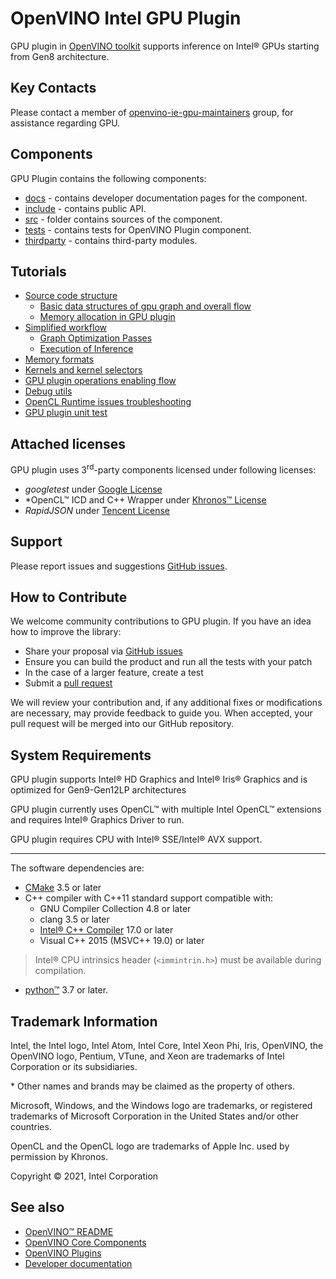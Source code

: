 # OpenVINO Intel GPU Plugin

GPU plugin in [OpenVINO toolkit](https://github.com/openvinotoolkit/openvino) supports inference on Intel® GPUs starting from Gen8 architecture.

## Key Contacts

Please contact a member of [openvino-ie-gpu-maintainers](https://github.com/orgs/openvinotoolkit/teams/openvino-ie-gpu-maintainers) group, for assistance regarding GPU.

## Components

GPU Plugin contains the following components:

* [docs](./docs/) - contains developer documentation pages for the component.
* [include](./include/) - contains public API.
* [src](./src/) - folder contains sources of the component.
* [tests](./tests/) - contains tests for OpenVINO Plugin component.
* [thirdparty](./thirdparty/) - contains third-party modules.

## Tutorials

* [Source code structure](./docs/source_code_structure.md)
  * [Basic data structures of gpu graph and overall flow](./docs/basic_data_structures.md)
  * [Memory allocation in GPU plugin](./docs/memory_allocation_gpu_plugin.md)
* [Simplified workflow](./docs/simplified_workflow.md)
  * [Graph Optimization Passes](./docs/graph_optimization_passes.md)
  * [Execution of Inference](./docs/execution_of_inference.md)
* [Memory formats](./docs/gpu_memory_formats.md)
* [Kernels and kernel selectors](./docs/gpu_kernels.md)
* [GPU plugin operations enabling flow](./docs/gpu_plugin_ops_enabling.md)
* [Debug utils](./docs/gpu_debug_utils.md)
* [OpenCL Runtime issues troubleshooting](./docs/gpu_plugin_driver_troubleshooting.md)
* [GPU plugin unit test](./docs/gpu_plugin_unit_test.md)

## Attached licenses
GPU plugin uses 3<sup>rd</sup>-party components licensed under following licenses:
- *googletest* under [Google License](https://github.com/google/googletest/blob/master/googletest/LICENSE)
- *OpenCL™ ICD and C++ Wrapper under [Khronos™ License](https://github.com/KhronosGroup/OpenCL-CLHPP/blob/master/LICENSE.txt)
- *RapidJSON* under [Tencent License](https://github.com/Tencent/rapidjson/blob/master/license.txt)

## Support
Please report issues and suggestions
[GitHub issues](https://github.com/openvinotoolkit/openvino/issues).

## How to Contribute
We welcome community contributions to GPU plugin. If you have an idea how to improve the library:

- Share your proposal via
 [GitHub issues](https://github.com/openvinotoolkit/openvino/issues)
- Ensure you can build the product and run all the tests with your patch
- In the case of a larger feature, create a test
- Submit a [pull request](https://github.com/openvinotoolkit/openvino/pulls)

We will review your contribution and, if any additional fixes or modifications
are necessary, may provide feedback to guide you. When accepted, your pull
request will be merged into our GitHub repository.

## System Requirements
GPU plugin supports Intel® HD Graphics and Intel® Iris® Graphics and is optimized for Gen9-Gen12LP architectures

GPU plugin currently uses OpenCL™ with multiple Intel OpenCL™ extensions and requires Intel® Graphics Driver to run.

GPU plugin requires CPU with Intel® SSE/Intel® AVX support.

---

The software dependencies are:
- [CMake](https://cmake.org/download/) 3.5 or later
- C++ compiler with C++11 standard support compatible with:
    * GNU Compiler Collection 4.8 or later
    * clang 3.5 or later
    * [Intel® C++ Compiler](https://software.intel.com/en-us/intel-parallel-studio-xe) 17.0 or later
    * Visual C++ 2015 (MSVC++ 19.0) or later

> Intel® CPU intrinsics header (`<immintrin.h>`) must be available during compilation.

- [python™](https://www.python.org/downloads/) 3.7 or later.

## Trademark Information

Intel, the Intel logo, Intel Atom, Intel Core, Intel Xeon Phi, Iris, OpenVINO,
the OpenVINO logo, Pentium, VTune, and Xeon are trademarks
of Intel Corporation or its subsidiaries.

\* Other names and brands may be claimed as the property of others.

Microsoft, Windows, and the Windows logo are trademarks, or registered
trademarks of Microsoft Corporation in the United States and/or other
countries.

OpenCL and the OpenCL logo are trademarks of Apple Inc. used by permission
by Khronos.

Copyright © 2021, Intel Corporation

## See also

 * [OpenVINO™ README](../../../README.md)
 * [OpenVINO Core Components](../../README.md)
 * [OpenVINO Plugins](../README.md)
 * [Developer documentation](../../../docs/dev/index.md)
